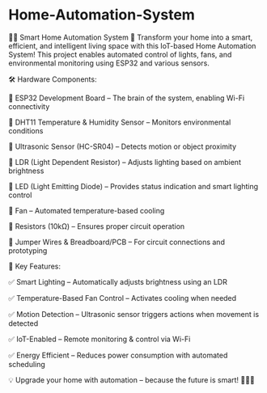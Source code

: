 # Home-Automation-System
🏡✨ Smart Home Automation System 🚀
Transform your home into a smart, efficient, and intelligent living space with this IoT-based Home Automation System! This project enables automated control of lights, fans, and environmental monitoring using ESP32 and various sensors.

🛠️ Hardware Components:

🔹 ESP32 Development Board – The brain of the system, enabling Wi-Fi connectivity

🔹 DHT11 Temperature & Humidity Sensor – Monitors environmental conditions

🔹 Ultrasonic Sensor (HC-SR04) – Detects motion or object proximity

🔹 LDR (Light Dependent Resistor) – Adjusts lighting based on ambient brightness

🔹 LED (Light Emitting Diode) – Provides status indication and smart lighting control

🔹 Fan – Automated temperature-based cooling

🔹 Resistors (10kΩ) – Ensures proper circuit operation

🔹 Jumper Wires & Breadboard/PCB – For circuit connections and prototyping

🌟 Key Features:

✅ Smart Lighting – Automatically adjusts brightness using an LDR

✅ Temperature-Based Fan Control – Activates cooling when needed

✅ Motion Detection – Ultrasonic sensor triggers actions when movement is detected

✅ IoT-Enabled – Remote monitoring & control via Wi-Fi

✅ Energy Efficient – Reduces power consumption with automated scheduling


💡 Upgrade your home with automation – because the future is smart! 🏡🔌✨
